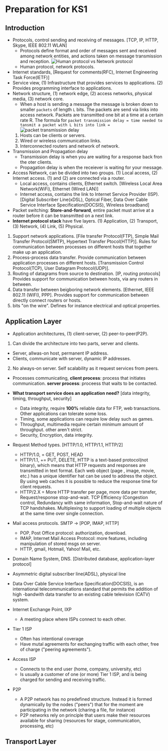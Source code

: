 # Preparation for KS1

## Introduction 
- Protocols, control sending and receiving of messages. [TCP, IP, HTTP, Skype, IEEE 802.11 WLAN]
  - Protocols define format and order of messages sent and received among network entities, and actions taken on message transmission and reception.
  ![Human protocol vs Network protocol](https://netlab.ulusofona.pt/rc/book/1-introduction/1_02/01-02.jpg)
  - Human protocol, network protocols.
- Internet standards, [Request for comments(RFC), Internet Engineering Task Force(IETF)]
- Service view, (1) Infrastructure that provides services to applications. (2) Provides programming interface to applications.
- Network structure, (1) network edge, (2) access networks, physical media, (3) network core.
  - When a host is sending a message the message is broken down to smaller `packets` of length `L` bits. 
  The packets are send via links into access network.
  Packets are transmitted one bit at a time at a certain rate R.
  The formula for `packet transmission delay = time needed to tansmit a packet with L bits into link = ` ![packet transmission delay](http://www.sciweavers.org/upload/Tex2Img_1643976583/render.png)
  1. Hosts can be clients or servers.
  2. Wired or wireless communication links.
  3. Interconnected routers and network of network.
- Transmission and Propagation delay
  - Transmission delay is when you are waiting for a response back fron the oter clients.
  - Propagation delay is when the receiever is waiting for your message.
- Access Network, can be divided into two groups. (1) Local access, (2) Internet access. (1) and (2) are connected via a router.
  - Local access, contains clients, Ethernet switch. [Wireless Local Area Network(WiFi), Ethernet (Wired LAN)]
  - Internet access, contains the link to Internet Service Provider (ISP). [Digital Subscriber Line(xDSL), Optical Fiber, Data Over Cable Service Interface Specification(DOCSIS), Wireless broadband]
- Packet switching: **Store-and-forward**, entire packet must arrive at a router before it can be transmitted on a next link.
- **Internet protocol stack** have five layers. (1) Application, (2) Transport, (3) Network, (4) Link, (5) Physical.
1. Support network applications. [File transfer Protocol(FTP), Simple Mail Transfer Protocol(SMTP), Hypertext Transfer Ptocol(HTTP)]. Rules for communication between processes on different hosts that together make up an application.
2. Process-process data transfer. Provide communication between application processes on different hosts. [Transmission Control Protocol(TCP), User Datagram Protocol(UDP)].
3. Routing of datagrams from source to destination. [IP, routing protocols] Provides support for communication between hosts, via any routers in between.
4. Data transfer between beigboring network elements. [Ethernet, IEEE 802.11 (WIFI), PPP]. Provides support for communication between directly connect routers or hosts.
5. bits "on the wire". Defines for instance electrical and optical properties.


## Application Layer
- Application architectures, (1) client-server, (2) peer-to-peer(P2P).
1. Can divide the architecture into two parts, server and clients.
  - Server, allwas-on host, permanent IP address.
  - Clients, communicate with server, dynamic IP addresses.
2. No always-on server. Self scalability as it request services from peers.
- Processes communicating, **client process**: process that initiates communication. **server process**: proceess that waits to be contacted.
- **What transport service does an application need?** [data integrity, timing, throughput, security]
  - Data integrity, require __100%__ reliable data for FTP, web transactions. Other applications can tolerate some loss.
  - Timing, some applications can require low delay such as games.
  - Throughput, multimedia require certain minimum amount of throughput. other aren't strict.
  - Security, Encryption, data integrity.

- Request Method types. [HTTP/1.0, HTTP/1.1, HTTP/2]
  - HTTP/1.0,  = GET, POST, HEAD
  - HTTP/1.1, += PUT, DELETE, HTTP is a text-based protocol(not binary), which means that HTTP requests and responses are transmitted in text format. Each web object (page , image, movie, etc.) has a unique identifier hat can be used to address the object. By using web caches it is possible to reduce the response time for client requests.
  - HTTP/2.X   = More HTTP transfer per page, more data per transfer, Request/response stop-and-wait. TCP Efficiency (Congestion control, Redundancy with same information, Stop-and-wait nature of TCP handshakes. Multiplexing to support loading of multiple objects at the same time over single connection.
- Mail access protocols. SMTP -> [POP, IMAP,  HTTP]
  - POP, Post Office protocol: authorization, download.
  - IMAP, Internet Mail Access Protocol: more features, including manipulation of stored msgs on server.
  - HTTP, gmail, Hotmail, Yahoo! Mail, etc.

- Domain Name System, DNS. [Distributed database, application-layer protocol]
- Asymmetric digital subscriber line(ADSL), physical line
- Data Over Cable Service Interface Specification(DOCSIS), is an international telecommunications standard that permits the addition of high -bandwith data transfer to an existing cable television (CATV) system.
- Internet Exchange Point, IXP
  - A meeting place where ISPs connect to each other.
- Tier 1 ISP
  - Often has intentional coverage
  - Have mutal agreements for exchanging traffic with each other, free of charge ("peering agreements").
- Access ISP
  - Connects to the end user (home, company, university, etc)
  - Is usually a customer of one (or more) Tier 1 ISP, and is being charged for sending and receiving traffic.
- P2P
  - A P2P network has no predefined structure. Instead it is formed dynamically by the nodes ("peers") that for the moment are participating in the network (charing a file, for instance)
  - P2P networks rely on principle that users make their resources available for sharing (resources for stage, communication, processing, etc)



## Transport Layer

